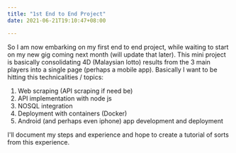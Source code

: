 ```yaml
---
title: "1st End to End Project"
date: 2021-06-21T19:10:47+08:00

---
```


So I am now embarking on my first end to end project, while waiting to start on my new gig coming next month (will update that later). This mini project is basically consolidating 4D (Malaysian lotto) results from the 3 main players into a single page (perhaps a mobile app). Basically I want to be hitting this technicalities / topics:

1) Web scraping (API scraping if need be)
2) API implementation with node js
3) NOSQL integration 
4) Deployment with containers (Docker)
4) Android (and perhaps even iphone) app development and deployment

I'll document my steps and experience and hope to create a tutorial of sorts from this experience. 
